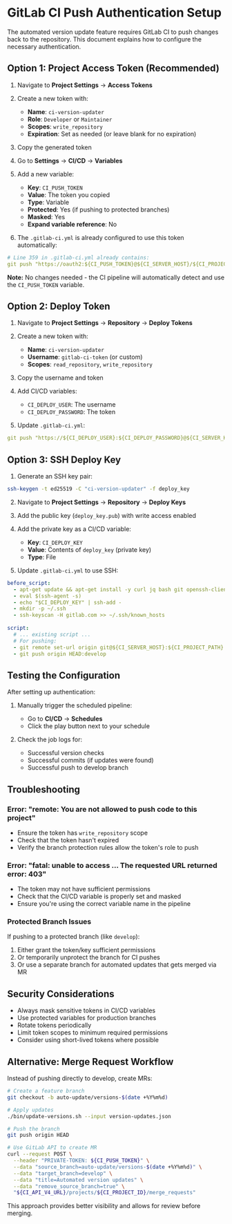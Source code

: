 # GitLab CI Push Authentication Setup

The automated version update feature requires GitLab CI to push changes back to the repository. This document explains how to configure the necessary authentication.

## Option 1: Project Access Token (Recommended)

1. Navigate to **Project Settings** → **Access Tokens**
2. Create a new token with:
   - **Name**: `ci-version-updater`
   - **Role**: `Developer` or `Maintainer`
   - **Scopes**: `write_repository`
   - **Expiration**: Set as needed (or leave blank for no expiration)

3. Copy the generated token

4. Go to **Settings** → **CI/CD** → **Variables**
5. Add a new variable:
   - **Key**: `CI_PUSH_TOKEN`
   - **Value**: The token you copied
   - **Type**: Variable
   - **Protected**: Yes (if pushing to protected branches)
   - **Masked**: Yes
   - **Expand variable reference**: No

6. The `.gitlab-ci.yml` is already configured to use this token automatically:

```yaml
# Line 359 in .gitlab-ci.yml already contains:
git push "https://oauth2:${CI_PUSH_TOKEN}@${CI_SERVER_HOST}/${CI_PROJECT_PATH}.git" HEAD:develop
```

**Note:** No changes needed - the CI pipeline will automatically detect and use the `CI_PUSH_TOKEN` variable.

## Option 2: Deploy Token

1. Navigate to **Project Settings** → **Repository** → **Deploy Tokens**
2. Create a new token with:
   - **Name**: `ci-version-updater`
   - **Username**: `gitlab-ci-token` (or custom)
   - **Scopes**: `read_repository`, `write_repository`

3. Copy the username and token

4. Add CI/CD variables:
   - `CI_DEPLOY_USER`: The username
   - `CI_DEPLOY_PASSWORD`: The token

5. Update `.gitlab-ci.yml`:

```yaml
git push "https://${CI_DEPLOY_USER}:${CI_DEPLOY_PASSWORD}@${CI_SERVER_HOST}/${CI_PROJECT_PATH}.git" HEAD:develop
```

## Option 3: SSH Deploy Key

1. Generate an SSH key pair:

```bash
ssh-keygen -t ed25519 -C "ci-version-updater" -f deploy_key
```

2. Navigate to **Project Settings** → **Repository** → **Deploy Keys**
3. Add the public key (`deploy_key.pub`) with write access enabled

4. Add the private key as a CI/CD variable:
   - **Key**: `CI_DEPLOY_KEY`
   - **Value**: Contents of `deploy_key` (private key)
   - **Type**: File

5. Update `.gitlab-ci.yml` to use SSH:

```yaml
before_script:
  - apt-get update && apt-get install -y curl jq bash git openssh-client
  - eval $(ssh-agent -s)
  - echo "$CI_DEPLOY_KEY" | ssh-add -
  - mkdir -p ~/.ssh
  - ssh-keyscan -H gitlab.com >> ~/.ssh/known_hosts
  
script:
  # ... existing script ...
  # For pushing:
  - git remote set-url origin git@${CI_SERVER_HOST}:${CI_PROJECT_PATH}.git
  - git push origin HEAD:develop
```

## Testing the Configuration

After setting up authentication:

1. Manually trigger the scheduled pipeline:
   - Go to **CI/CD** → **Schedules**
   - Click the play button next to your schedule

2. Check the job logs for:
   - Successful version checks
   - Successful commits (if updates were found)
   - Successful push to develop branch

## Troubleshooting

### Error: "remote: You are not allowed to push code to this project"

- Ensure the token has `write_repository` scope
- Check that the token hasn't expired
- Verify the branch protection rules allow the token's role to push

### Error: "fatal: unable to access ... The requested URL returned error: 403"

- The token may not have sufficient permissions
- Check that the CI/CD variable is properly set and masked
- Ensure you're using the correct variable name in the pipeline

### Protected Branch Issues

If pushing to a protected branch (like `develop`):

1. Either grant the token/key sufficient permissions
2. Or temporarily unprotect the branch for CI pushes
3. Or use a separate branch for automated updates that gets merged via MR

## Security Considerations

- Always mask sensitive tokens in CI/CD variables
- Use protected variables for production branches
- Rotate tokens periodically
- Limit token scopes to minimum required permissions
- Consider using short-lived tokens where possible

## Alternative: Merge Request Workflow

Instead of pushing directly to develop, create MRs:

```bash
# Create a feature branch
git checkout -b auto-update/versions-$(date +%Y%m%d)

# Apply updates
./bin/update-versions.sh --input version-updates.json

# Push the branch
git push origin HEAD

# Use GitLab API to create MR
curl --request POST \
  --header "PRIVATE-TOKEN: ${CI_PUSH_TOKEN}" \
  --data "source_branch=auto-update/versions-$(date +%Y%m%d)" \
  --data "target_branch=develop" \
  --data "title=Automated version updates" \
  --data "remove_source_branch=true" \
  "${CI_API_V4_URL}/projects/${CI_PROJECT_ID}/merge_requests"
```

This approach provides better visibility and allows for review before merging.
